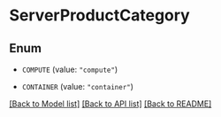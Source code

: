 # ServerProductCategory

## Enum


* `COMPUTE` (value: `"compute"`)

* `CONTAINER` (value: `"container"`)


[[Back to Model list]](../README.md#documentation-for-models) [[Back to API list]](../README.md#documentation-for-api-endpoints) [[Back to README]](../README.md)


